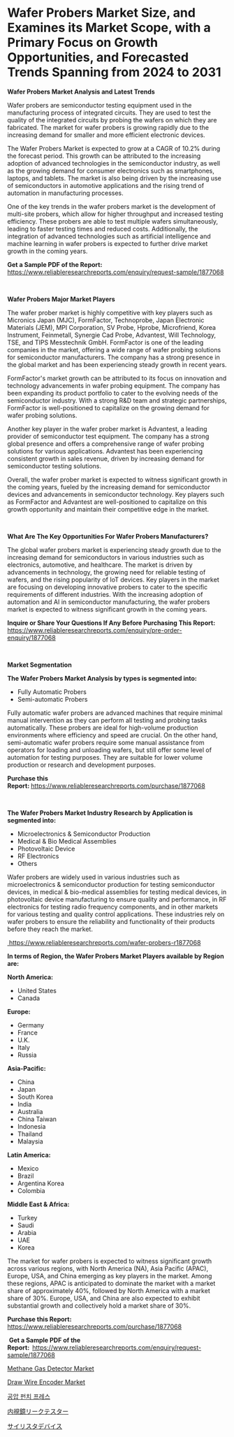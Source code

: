 <p><h1>Wafer Probers Market Size, and Examines its Market Scope, with a Primary Focus on Growth Opportunities, and Forecasted Trends Spanning from 2024 to 2031</h1></p><p><strong>Wafer Probers Market Analysis and Latest Trends</strong></p>
<p><p>Wafer probers are semiconductor testing equipment used in the manufacturing process of integrated circuits. They are used to test the quality of the integrated circuits by probing the wafers on which they are fabricated. The market for wafer probers is growing rapidly due to the increasing demand for smaller and more efficient electronic devices.</p><p>The Wafer Probers Market is expected to grow at a CAGR of 10.2% during the forecast period. This growth can be attributed to the increasing adoption of advanced technologies in the semiconductor industry, as well as the growing demand for consumer electronics such as smartphones, laptops, and tablets. The market is also being driven by the increasing use of semiconductors in automotive applications and the rising trend of automation in manufacturing processes.</p><p>One of the key trends in the wafer probers market is the development of multi-site probers, which allow for higher throughput and increased testing efficiency. These probers are able to test multiple wafers simultaneously, leading to faster testing times and reduced costs. Additionally, the integration of advanced technologies such as artificial intelligence and machine learning in wafer probers is expected to further drive market growth in the coming years.</p></p>
<p><strong>Get a Sample PDF of the Report:&nbsp;</strong> <a href="https://www.reliableresearchreports.com/enquiry/request-sample/1877068">https://www.reliableresearchreports.com/enquiry/request-sample/1877068</a></p>
<p>&nbsp;</p>
<p><strong>Wafer Probers Major Market Players</strong></p>
<p><p>The wafer prober market is highly competitive with key players such as Micronics Japan (MJC), FormFactor, Technoprobe, Japan Electronic Materials (JEM), MPI Corporation, SV Probe, Hprobe, Microfriend, Korea Instrument, Feinmetall, Synergie Cad Probe, Advantest, Will Technology, TSE, and TIPS Messtechnik GmbH. FormFactor is one of the leading companies in the market, offering a wide range of wafer probing solutions for semiconductor manufacturers. The company has a strong presence in the global market and has been experiencing steady growth in recent years.</p><p>FormFactor's market growth can be attributed to its focus on innovation and technology advancements in wafer probing equipment. The company has been expanding its product portfolio to cater to the evolving needs of the semiconductor industry. With a strong R&D team and strategic partnerships, FormFactor is well-positioned to capitalize on the growing demand for wafer probing solutions.</p><p>Another key player in the wafer prober market is Advantest, a leading provider of semiconductor test equipment. The company has a strong global presence and offers a comprehensive range of wafer probing solutions for various applications. Advantest has been experiencing consistent growth in sales revenue, driven by increasing demand for semiconductor testing solutions.</p><p>Overall, the wafer prober market is expected to witness significant growth in the coming years, fueled by the increasing demand for semiconductor devices and advancements in semiconductor technology. Key players such as FormFactor and Advantest are well-positioned to capitalize on this growth opportunity and maintain their competitive edge in the market.</p></p>
<p>&nbsp;</p>
<p><strong>What Are The Key Opportunities For Wafer Probers Manufacturers?</strong></p>
<p><p>The global wafer probers market is experiencing steady growth due to the increasing demand for semiconductors in various industries such as electronics, automotive, and healthcare. The market is driven by advancements in technology, the growing need for reliable testing of wafers, and the rising popularity of IoT devices. Key players in the market are focusing on developing innovative probers to cater to the specific requirements of different industries. With the increasing adoption of automation and AI in semiconductor manufacturing, the wafer probers market is expected to witness significant growth in the coming years.</p></p>
<p><strong>Inquire or Share Your Questions If Any Before Purchasing This Report:</strong> <a href="https://www.reliableresearchreports.com/enquiry/pre-order-enquiry/1877068">https://www.reliableresearchreports.com/enquiry/pre-order-enquiry/1877068</a></p>
<p>&nbsp;</p>
<p><strong>Market Segmentation</strong></p>
<p><strong>The Wafer Probers Market Analysis by types is segmented into:</strong></p>
<p><ul><li>Fully Automatic Probers</li><li>Semi-automatic Probers</li></ul></p>
<p><p>Fully automatic wafer probers are advanced machines that require minimal manual intervention as they can perform all testing and probing tasks automatically. These probers are ideal for high-volume production environments where efficiency and speed are crucial. On the other hand, semi-automatic wafer probers require some manual assistance from operators for loading and unloading wafers, but still offer some level of automation for testing purposes. They are suitable for lower volume production or research and development purposes.</p></p>
<p><strong>Purchase this Report:&nbsp;</strong><a href="https://www.reliableresearchreports.com/purchase/1877068">https://www.reliableresearchreports.com/purchase/1877068</a></p>
<p>&nbsp;</p>
<p><strong>The Wafer Probers Market Industry Research by Application is segmented into:</strong></p>
<p><ul><li>Microelectronics & Semiconductor Production</li><li>Medical & Bio Medical Assemblies</li><li>Photovoltaic Device</li><li>RF Electronics</li><li>Others</li></ul></p>
<p><p>Wafer probers are widely used in various industries such as microelectronics & semiconductor production for testing semiconductor devices, in medical & bio-medical assemblies for testing medical devices, in photovoltaic device manufacturing to ensure quality and performance, in RF electronics for testing radio frequency components, and in other markets for various testing and quality control applications. These industries rely on wafer probers to ensure the reliability and functionality of their products before they reach the market.</p></p>
<p><a href="https://www.reliableresearchreports.com/wafer-probers-r1877068">&nbsp;https://www.reliableresearchreports.com/wafer-probers-r1877068</a></p>
<p><strong>In terms of Region, the Wafer Probers Market Players available by Region are:</strong></p>
<p>
    <p> <strong> North America: </strong>
        <ul>
            <li>United States</li>
            <li>Canada</li>
        </ul>
        </p> 
    <p> <strong> Europe: </strong>
        <ul>
            <li>Germany</li>
            <li>France</li>
            <li>U.K.</li>
            <li>Italy</li>
            <li>Russia</li>
        </ul>
        </p> 
    <p> <strong> Asia-Pacific: </strong>
        <ul>
            <li>China</li>
            <li>Japan</li>
            <li>South Korea</li>
            <li>India</li>
            <li>Australia</li>
            <li>China Taiwan</li>
            <li>Indonesia</li>
            <li>Thailand</li>
            <li>Malaysia</li>
        </ul>
        </p> 
    <p> <strong> Latin America: </strong>
        <ul>
            <li>Mexico</li>
            <li>Brazil</li>
            <li>Argentina Korea</li>
            <li>Colombia</li>
        </ul>
        </p> 
    <p> <strong> Middle East & Africa: </strong>
        <ul>
            <li>Turkey</li>
            <li>Saudi</li>
            <li>Arabia</li>
            <li>UAE</li>
            <li>Korea</li>
        </ul>
    </p>
    </p>
<p><p>The market for wafer probers is expected to witness significant growth across various regions, with North America (NA), Asia Pacific (APAC), Europe, USA, and China emerging as key players in the market. Among these regions, APAC is anticipated to dominate the market with a market share of approximately 40%, followed by North America with a market share of 30%. Europe, USA, and China are also expected to exhibit substantial growth and collectively hold a market share of 30%.</p></p>
<p><strong>Purchase this Report: </strong><a href="https://www.reliableresearchreports.com/purchase/1877068">https://www.reliableresearchreports.com/purchase/1877068</a></p>
<p>&nbsp;<strong>Get a Sample PDF of the Report:&nbsp;&nbsp;</strong><a href="https://www.reliableresearchreports.com/enquiry/request-sample/1877068">https://www.reliableresearchreports.com/enquiry/request-sample/1877068</a></p>
<p><strong></strong></p>
<p><p><a href="https://github.com/timeliteaut/Market-Research-Report-List-2/blob/main/methane-gas-detector-market.md">Methane Gas Detector Market</a></p><p><a href="https://github.com/bobicer/Market-Research-Report-List-2/blob/main/draw-wire-encoder-market.md">Draw Wire Encoder Market</a></p><p><a href="https://github.com/JonHarrtis67676y/Market-Research-Report-List-1/blob/main/422899220646.md">공압 펀치 프레스</a></p><p><a href="https://medium.com/@addiehirthe05/%E5%86%85%E8%A6%96%E9%8F%A1%E6%BC%8F%E3%82%8C%E3%83%86%E3%82%B9%E3%82%BF%E3%83%BC%E5%B8%82%E5%A0%B4-%E7%A8%AE%E9%A1%9E-%E3%82%A2%E3%83%97%E3%83%AA%E3%82%B1%E3%83%BC%E3%82%B7%E3%83%A7%E3%83%B3-%E5%9C%B0%E7%90%86%E3%81%AB%E3%82%88%E3%82%8B%E5%8C%85%E6%8B%AC%E7%9A%84%E3%81%AA%E8%A9%95%E4%BE%A1-c22756812876">内視鏡リークテスター</a></p><p><a href="https://medium.com/@teridactyl90/%E3%82%B5%E3%82%A4%E3%83%AA%E3%82%B9%E3%82%BF%E3%83%87%E3%83%90%E3%82%A4%E3%82%B9%E3%81%AE%E5%B8%82%E5%A0%B4%E3%82%A4%E3%83%B3%E3%82%B5%E3%82%A4%E3%83%88-%E5%B8%82%E5%A0%B4%E5%8B%95%E5%90%91-%E6%88%90%E9%95%B7-2024%E5%B9%B4%E3%81%8B%E3%82%892031%E5%B9%B4%E3%81%BE%E3%81%A7%E3%81%AE%E4%BA%88%E6%B8%AC-b70b449e75e0">サイリスタデバイス</a></p></p>
